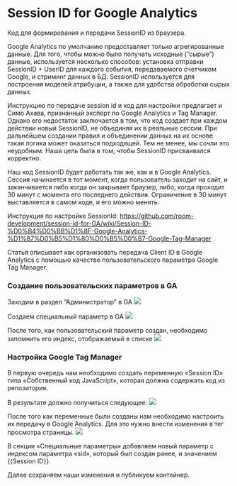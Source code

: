 # Session ID for Google Analytics
Код для формирования и передачи SessionID из браузера.

Google Analytics по умолчанию предоставляет только агрегированные данные. Для того, чтобы можно было получать исходные (“сырые”) данные, используется несколько способов: установка отправки SessionID + UserID для каждого события, передаваемого счетчиком Google, и стриминг данных в БД. 
SessionID используется для построения моделей атрибуции, а также для удобства обработки сырых данных.

Инструкцию по передаче session id и код для настройки предлагает и Симо Ахава, признанный эксперт по Google Analytics и Tag Manager. Однако его недостаток заключается в том, что код создает при каждом действии новый SessionID, не объединяя их в реальные сессии. При дальнейшем создании правил и объединении данных на их основе такая логика может оказаться подходящей. Тем не менее, мы сочли это неудобным. Наша цель была в том, чтобы SessionID присваивался корректно.

Наш код SessionID будет работать так же, как и в Google Analytics. Сессия начинается в тот момент, когда пользователь заходит на сайт, и заканчивается либо когда он закрывает браузер, либо, когда проходит 30 минут с момента его последнего действия. Ограничение в 30 минут выставляется в самом коде, и его можно менять.

Инструкция по настройке SessionId: https://github.com/room-development/session-id-for-GA/wiki/Session-ID-%D0%B4%D0%BB%D1%8F-Google-Analytics-%D1%87%D0%B5%D1%80%D0%B5%D0%B7-Google-Tag-Manager

Статья описывает как организовать передача Client ID в Google Analytics с помощью качестве пользовательского параметра Google Tag Manager.

### Создание пользовательских параметров в GA

Заходим в раздел “Администратор” в GA
![](http://roomcontent.ru/img/session-id-img-01.png)

Создаем специальный параметр в GA
![](http://roomcontent.ru/img/session-id-img-02.png)

После того, как пользовательский параметр создан, необходимо запомнить его индекс, отображаемый в списке
![](http://roomcontent.ru/img/session-id-img-03.png)


### Настройка Google Tag Manager

В первую очередь нам необходимо создать переменную «Session ID» типа «Собственный код JavaScript», которая должна содержать код из репозитория.

В результате должно получиться следующее:
![](http://roomcontent.ru/img/session-id-img-04.png)

После того как переменные были созданы нам необходимо настроить их передачу в Google Analytics. Для это нужно внести изменения в тег просмотра страницы.
![](http://roomcontent.ru/img/session-id-img-05.png)

В секции «Специальные параметры» добавляем новый параметр с индексом параметра «sid», который был создан ранее, и значением {{Session ID}}.

Далее сохраняем наши изменения и публикуем контейнер.

